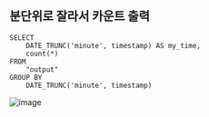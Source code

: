 ## 분단위로 잘라서 카운트 출력
```
SELECT
    DATE_TRUNC('minute', timestamp) AS my_time,
    count(*)
FROM
    "output"
GROUP BY
    DATE_TRUNC('minute', timestamp)
```
![image](https://github.com/demopassword/SQL/assets/145639874/e6ee9058-d481-4c35-99eb-fd5396da2d19)
